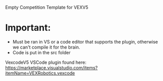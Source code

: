Empty Competition Template for VEXV5

# Important:
- Must be ran in VS or a code editor that supports the plugin, otherwise we can't compile it for the brain.
- Code is put in the src folder

VexcodeV5 VSCode plugin found here: https://marketplace.visualstudio.com/items?itemName=VEXRobotics.vexcode

